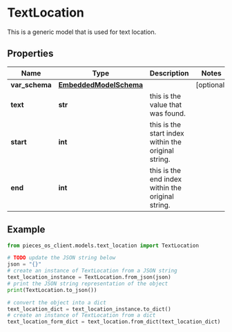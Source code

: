 # TextLocation

This is a generic model that is used for text location.

## Properties

Name | Type | Description | Notes
------------ | ------------- | ------------- | -------------
**var_schema** | [**EmbeddedModelSchema**](EmbeddedModelSchema) |  | [optional] 
**text** | **str** | this is the value that was found. | 
**start** | **int** | this is the start index within the original string. | 
**end** | **int** | this is the end index within the original string. | 

## Example

```python
from pieces_os_client.models.text_location import TextLocation

# TODO update the JSON string below
json = "{}"
# create an instance of TextLocation from a JSON string
text_location_instance = TextLocation.from_json(json)
# print the JSON string representation of the object
print(TextLocation.to_json())

# convert the object into a dict
text_location_dict = text_location_instance.to_dict()
# create an instance of TextLocation from a dict
text_location_form_dict = text_location.from_dict(text_location_dict)
```



